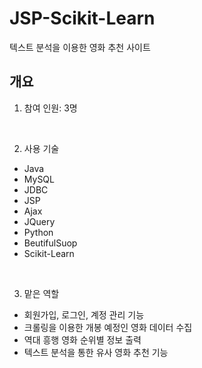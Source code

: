 # JSP-Scikit-Learn
텍스트 분석을 이용한 영화 추천 사이트

## 개요
1. 참여 인원: 3명
<br>

2. 사용 기술
+ Java
+ MySQL
+ JDBC
+ JSP
+ Ajax
+ JQuery
+ Python
+ BeutifulSuop
+ Scikit-Learn
<br>

3. 맡은 역할
+ 회원가입, 로그인, 계정 관리 기능
+ 크롤링을 이용한 개봉 예정인 영화 데이터 수집
+ 역대 흥행 영화 순위별 정보 출력
+ 텍스트 분석을 통한 유사 영화 추천 기능

